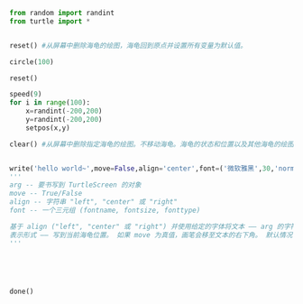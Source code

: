 
<BlogInfo id="165" title="9.更多绘图控制" author="白日梦想猿" pv=0 read_times=0 pre_cost_time=0分30秒 category="turtle学习" tag_list="['turtle学习']" create_time="2021.07.18 16:47:16" update_time="2021.07.18 16:56:00" />

```python
from random import randint
from turtle import *


reset() #从屏幕中删除海龟的绘图，海龟回到原点并设置所有变量为默认值。

circle(100)

reset()

speed(9)
for i in range(100):
    x=randint(-200,200)
    y=randint(-200,200)
    setpos(x,y)

clear() #从屏幕中删除指定海龟的绘图。不移动海龟。海龟的状态和位置以及其他海龟的绘图不受影响。


write('hello world~',move=False,align='center',font=('微软雅黑',30,'normal'))
'''
arg -- 要书写到 TurtleScreen 的对象
move -- True/False
align -- 字符串 "left", "center" 或 "right"
font -- 一个三元组 (fontname, fontsize, fonttype)

基于 align ("left", "center" 或 "right") 并使用给定的字体将文本 —— arg 的字符串
表示形式 —— 写到当前海龟位置。 如果 move 为真值，画笔会移至文本的右下角。 默认情况下 move 为 False。
'''





done()
```
